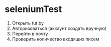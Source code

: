 # seleniumTest
1. Открыть tut.by
2. Авторизоваться (аккаунт создать вручную)
3. Перейти в почту
4. Проверить количество входящих писем
